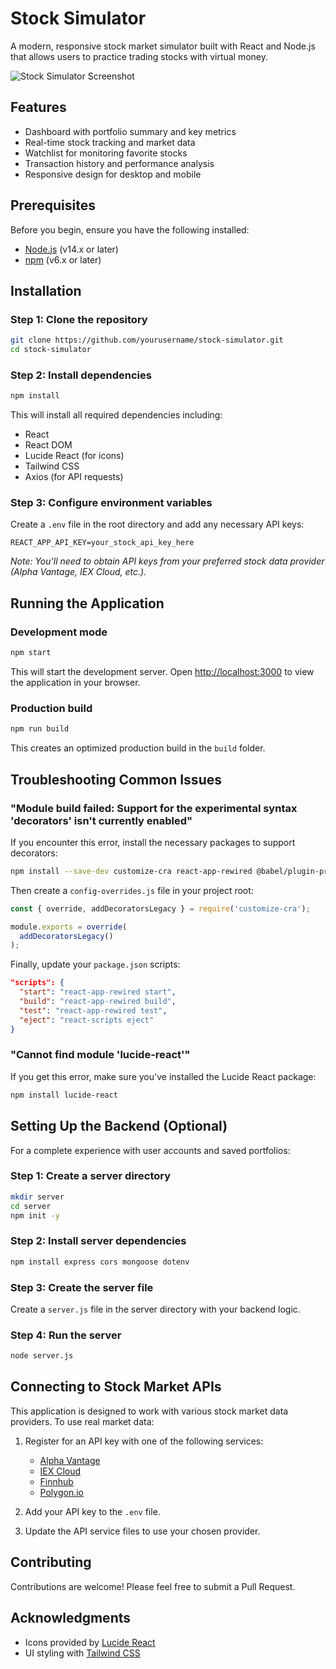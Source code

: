 # Stock Simulator

A modern, responsive stock market simulator built with React and Node.js that allows users to practice trading stocks with virtual money.

![Stock Simulator Screenshot](https://via.placeholder.com/800x450.png?text=Stock+Simulator+Screenshot)

## Features

- Dashboard with portfolio summary and key metrics
- Real-time stock tracking and market data
- Watchlist for monitoring favorite stocks
- Transaction history and performance analysis
- Responsive design for desktop and mobile

## Prerequisites

Before you begin, ensure you have the following installed:
- [Node.js](https://nodejs.org/) (v14.x or later)
- [npm](https://www.npmjs.com/) (v6.x or later)

## Installation

### Step 1: Clone the repository

```bash
git clone https://github.com/yourusername/stock-simulator.git
cd stock-simulator
```

### Step 2: Install dependencies

```bash
npm install
```

This will install all required dependencies including:
- React
- React DOM
- Lucide React (for icons)
- Tailwind CSS
- Axios (for API requests)

### Step 3: Configure environment variables

Create a `.env` file in the root directory and add any necessary API keys:

```
REACT_APP_API_KEY=your_stock_api_key_here
```

*Note: You'll need to obtain API keys from your preferred stock data provider (Alpha Vantage, IEX Cloud, etc.).*

## Running the Application

### Development mode

```bash
npm start
```

This will start the development server. Open [http://localhost:3000](http://localhost:3000) to view the application in your browser.

### Production build

```bash
npm run build
```

This creates an optimized production build in the `build` folder.

## Troubleshooting Common Issues

### "Module build failed: Support for the experimental syntax 'decorators' isn't currently enabled"

If you encounter this error, install the necessary packages to support decorators:

```bash
npm install --save-dev customize-cra react-app-rewired @babel/plugin-proposal-decorators
```

Then create a `config-overrides.js` file in your project root:

```javascript
const { override, addDecoratorsLegacy } = require('customize-cra');

module.exports = override(
  addDecoratorsLegacy()
);
```

Finally, update your `package.json` scripts:

```json
"scripts": {
  "start": "react-app-rewired start",
  "build": "react-app-rewired build",
  "test": "react-app-rewired test",
  "eject": "react-scripts eject"
}
```

### "Cannot find module 'lucide-react'"

If you get this error, make sure you've installed the Lucide React package:

```bash
npm install lucide-react
```

## Setting Up the Backend (Optional)

For a complete experience with user accounts and saved portfolios:

### Step 1: Create a server directory

```bash
mkdir server
cd server
npm init -y
```

### Step 2: Install server dependencies

```bash
npm install express cors mongoose dotenv
```

### Step 3: Create the server file

Create a `server.js` file in the server directory with your backend logic.

### Step 4: Run the server

```bash
node server.js
```

## Connecting to Stock Market APIs

This application is designed to work with various stock market data providers. To use real market data:

1. Register for an API key with one of the following services:
   - [Alpha Vantage](https://www.alphavantage.co/)
   - [IEX Cloud](https://iexcloud.io/)
   - [Finnhub](https://finnhub.io/)
   - [Polygon.io](https://polygon.io/)

2. Add your API key to the `.env` file.

3. Update the API service files to use your chosen provider.

## Contributing

Contributions are welcome! Please feel free to submit a Pull Request.

## Acknowledgments

- Icons provided by [Lucide React](https://lucide.dev/)
- UI styling with [Tailwind CSS](https://tailwindcss.com/)